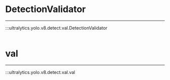 # DetectionValidator
---
:::ultralytics.yolo.v8.detect.val.DetectionValidator
<br><br>

# val
---
:::ultralytics.yolo.v8.detect.val.val
<br><br>
